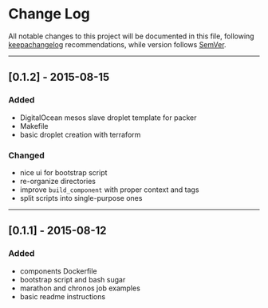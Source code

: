 # Change Log

All notable changes to this project will be documented in this file, following [keepachangelog](http://keepachangelog.com/) recommendations, while version follows [SemVer](http://semver.org/).

---

## [0.1.2] - 2015-08-15
### Added
- DigitalOcean mesos slave droplet template for packer
- Makefile
- basic droplet creation with terraform

### Changed
- nice ui for bootstrap script
- re-organize directories
- improve `build_component` with proper context and tags
- split scripts into single-purpose ones

---

## [0.1.1] - 2015-08-12
### Added
- components Dockerfile
- bootstrap script and bash sugar
- marathon and chronos job examples
- basic readme instructions
